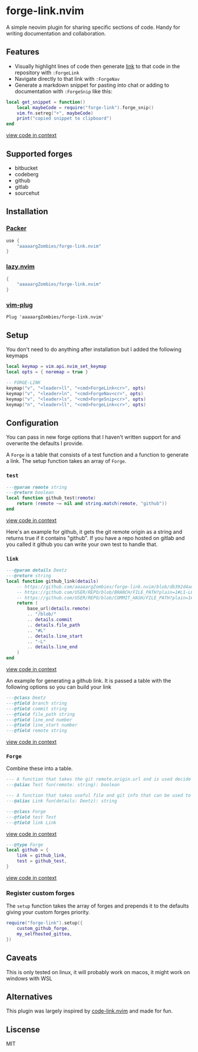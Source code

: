# forge-link.nvim

A simple neovim plugin for sharing specific sections of code. Handy for writing documentation and collaboration.

## Features

- Visually highlight lines of code then generate [link](https://github.com/aaaaargZombies/forge-link.nvim/blob/c93d9643ce0f61542674ed4abfd51d556ae8194b/plugin/init.lua#L22-L22) to that code in the repository with `:ForgeLink`
- Navigate directly to that link with `:ForgeNav`
- Generate a markdown snippet for pasting into chat or adding to documentation with `:ForgeSnip` like this:

```lua
local get_snippet = function()
	local maybeCode = require("forge-link").forge_snip()
	vim.fn.setreg("+", maybeCode)
	print("copied snippet to clipboard")
end
```

[view code in context](https://github.com/aaaaargZombies/forge-link.nvim/blob/6f29dbeb0401287f3b7e2be355de5581ea7324c8/plugin/init.lua#L15-L19)


## Supported forges

- bitbucket
- codeberg
- github
- gitlab
- sourcehut


## Installation

### [Packer](https://github.com/wbthomason/packer.nvim)

```lua
use {
    "aaaaargZombies/forge-link.nvim"
}
```

### [lazy.nvim](https://github.com/folke/lazy.nvim)

```lua
{
    "aaaaargZombies/forge-link.nvim"
}
```

### [vim-plug](https://github.com/junegunn/vim-plug)

```vim
Plug 'aaaaargZombies/forge-link.nvim'
```

## Setup

You don't need to do anything after installation but I added the following keymaps

```lua
local keymap = vim.api.nvim_set_keymap
local opts = { noremap = true }

-- FORGE-LINK
keymap("v", "<leader>ll", "<cmd>ForgeLink<cr>", opts)
keymap("v", "<leader>ln", "<cmd>ForgeNav<cr>", opts)
keymap("v", "<leader>ls", "<cmd>ForgeSnip<cr>", opts)
keymap("n", "<leader>ll", "<cmd>ForgeLink<cr>", opts)
```

## Configuration

You can pass in new forge options that I haven't written support for and overwrite the defaults I provide.

A `Forge` is a table that consists of a test function and a function to generate a link. The setup function takes an array of `Forge`.

### `test`

```lua
---@param remote string
---@return boolean
local function github_test(remote)
	return (remote ~= nil and string.match(remote, "github"))
end
```

[view code in context](https://github.com/aaaaargZombies/forge-link.nvim/blob/6f29dbeb0401287f3b7e2be355de5581ea7324c8/lua/forge-link/forges.lua#L137-L133)

Here's an example for github, it gets the git remote origin as a string and returns true if it contains "github". If you have a repo hosted on gitlab and you called it github you can write your own test to handle that.

### `link`

```lua
---@param details Deetz
---@return string
local function github_link(details)
	-- https://github.com/aaaaargZombies/forge-link.nvim/blob/db392d4ad20bec89ca2f165fce468c7a33e98877/lua/forge-link/forges.lua#L97-L98
	-- https://github.com/USER/REPO/blob/BRANCH/FILE_PATH?plain=1#L1-L6
	-- https://github.com/USER/REPO/blob/COMMIT_HASH/FILE_PATH?plain=1#L1-L6
	return (
		base_url(details.remote)
		.. "/blob/"
		.. details.commit
		.. details.file_path
		.. "#L"
		.. details.line_start
		.. "-L"
		.. details.line_end
	)
end
```

[view code in context](https://github.com/aaaaargZombies/forge-link.nvim/blob/6f29dbeb0401287f3b7e2be355de5581ea7324c8/lua/forge-link/forges.lua#L115-L131)

An example for generating a github link. It is passed a table with the following options so you can build your link

```lua
---@class Deetz
---@field branch string
---@field commit string
---@field file_path string
---@field line_end number
---@field line_start number
---@field remote string
```

[view code in context](https://github.com/aaaaargZombies/forge-link.nvim/blob/6f29dbeb0401287f3b7e2be355de5581ea7324c8/lua/forge-link/init.lua#L3-L9)

### `Forge`

Combine these into a table.

```lua
--- A function that takes the git remote.origin.url and is used decide if the accompanying link function should be run.
---@alias Test fun(remote: string): boolean

--- A function that takes useful file and git info that can be used to produce a link to the git forges website at a specific point in the code.
---@alias Link fun(details: Deetz): string

---@class Forge
---@field test Test
---@field link Link
```

[view code in context](https://github.com/aaaaargZombies/forge-link.nvim/blob/6f29dbeb0401287f3b7e2be355de5581ea7324c8/lua/forge-link/init.lua#L19-L11)

```lua
---@type Forge
local github = {
	link = github_link,
	test = github_test,
}
```

[view code in context](https://github.com/aaaaargZombies/forge-link.nvim/blob/6f29dbeb0401287f3b7e2be355de5581ea7324c8/lua/forge-link/forges.lua#L163-L167)

### Register custom forges

The `setup` function takes the array of forges and prepends it to the defaults giving your custom forges priority.

```lua
require("forge-link").setup({
	custom_github_forge,
	my_selfhosted_gittea,
})
```

## Caveats

This is only tested on linux, it will probably work on macos, it might work on windows with WSL

## Alternatives

This plugin was largely inspired by [code-link.nvim](https://github.com/mistricky/code-link.nvim) and made for fun.

## Liscense

MIT
